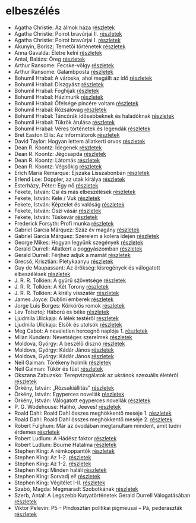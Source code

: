 # elbeszélés

- Agatha Christie: Az álmok háza [részletek](../_details/Agatha%20Christie.md#id_241)
- Agatha Christie: Poirot bravúrjai II. [részletek](../_details/Agatha%20Christie.md#id_256)
- Agatha Christie: Poirot bravúrjai I. [részletek](../_details/Agatha%20Christie.md#id_257)
- Akunyin, Borisz: Temetői történetek [részletek](../_details/Akunyin%2C%20Borisz.md#id_714)
- Anna Gavalda: Életre kelni [részletek](../_details/Anna%20Gavalda.md#id_1303)
- Antal, Balázs: Öreg [részletek](../_details/Antal%2C%20Bal%C3%A1zs.md#id_1203)
- Arthur Ransome: Fecske-völgy [részletek](../_details/Arthur%20Ransome.md#id_422)
- Arthur Ransome: Galambposta [részletek](../_details/Arthur%20Ransome.md#id_431)
- Bohumil Hrabal: A városka, ahol megállt az idő [részletek](../_details/Bohumil%20Hrabal.md#id_439)
- Bohumil Hrabal: Díszgyász [részletek](../_details/Bohumil%20Hrabal.md#id_440)
- Bohumil Hrabal: Foghíjak [részletek](../_details/Bohumil%20Hrabal.md#id_442)
- Bohumil Hrabal: Házimurik [részletek](../_details/Bohumil%20Hrabal.md#id_445)
- Bohumil Hrabal: Őfelsége pincére voltam [részletek](../_details/Bohumil%20Hrabal.md#id_446)
- Bohumil Hrabal: Rózsalovag [részletek](../_details/Bohumil%20Hrabal.md#id_447)
- Bohumil Hrabal: Táncórák idősebbeknek és haladóknak [részletek](../_details/Bohumil%20Hrabal.md#id_450)
- Bohumil Hrabal: Tükrök árulása [részletek](../_details/Bohumil%20Hrabal.md#id_451)
- Bohumil Hrabal: Véres történetek és legendák [részletek](../_details/Bohumil%20Hrabal.md#id_452)
- Bret Easton Ellis: Az informátorok [részletek](../_details/Bret%20Easton%20Ellis.md#id_1447)
- David Taylor: Hogyan lettem állatkerti orvos [részletek](../_details/David%20Taylor.md#id_473)
- Dean R. Koontz: Idegenek [részletek](../_details/Dean%20R.%20Koontz.md#id_1086)
- Dean R. Koontz: Jégcsapda [részletek](../_details/Dean%20R.%20Koontz.md#id_1083)
- Dean R. Koontz: Látomás [részletek](../_details/Dean%20R.%20Koontz.md#id_1081)
- Dean R. Koontz: Végsőkig [részletek](../_details/Dean%20R.%20Koontz.md#id_1071)
- Erich Maria Remarque: Éjszaka Lisszabonban [részletek](../_details/Erich%20Maria%20Remarque.md#id_357)
- Erlend Loe: Doppler, az utak királya [részletek](../_details/Erlend%20Loe.md#id_531)
- Esterházy, Péter: Egy nő [részletek](../_details/Esterh%C3%A1zy%2C%20P%C3%A9ter.md#id_1019)
- Fekete, István: Csí és más elbeszélések [részletek](../_details/Fekete%2C%20Istv%C3%A1n.md#id_726)
- Fekete, István: Kele / Vuk [részletek](../_details/Fekete%2C%20Istv%C3%A1n.md#id_122)
- Fekete, István: Képzelet és valóság [részletek](../_details/Fekete%2C%20Istv%C3%A1n.md#id_733)
- Fekete, István: Őszi vásár [részletek](../_details/Fekete%2C%20Istv%C3%A1n.md#id_736)
- Fekete, István: Tüskevár [részletek](../_details/Fekete%2C%20Istv%C3%A1n.md#id_121)
- Frederick Forsyth: Profi munka [részletek](../_details/Frederick%20Forsyth.md#id_775)
- Gabriel García Márquez: Száz év magány [részletek](../_details/Gabriel%20Garc%C3%ADa%20M%C3%A1rquez.md#id_223)
- Gabriel García Márquez: Szerelem a kolera idején [részletek](../_details/Gabriel%20Garc%C3%ADa%20M%C3%A1rquez.md#id_342)
- George Mikes: Hogyan legyünk szegények [részletek](../_details/George%20Mikes.md#id_985)
- Gerald Durrell: Állatkert a poggyászomban [részletek](../_details/Gerald%20Durrell.md#id_49)
- Gerald Durrell: Férjhez adjuk a mamát [részletek](../_details/Gerald%20Durrell.md#id_872)
- Grecsó, Krisztián: Pletykaanyu [részletek](../_details/Grecs%C3%B3%2C%20Kriszti%C3%A1n.md#id_1229)
- Guy de Maupassant: Az örökség: kisregények és válogatott elbeszélések [részletek](../_details/Guy%20de%20Maupassant.md#id_710)
- J. R. R. Tolkien: A gyürü sžövetsége [részletek](../_details/J.%20R.%20R.%20Tolkien.md#id_9)
- J. R. R. Tolkien: A Két Torony [részletek](../_details/J.%20R.%20R.%20Tolkien.md#id_10)
- J. R. R. Tolkien: A király visszatér [részletek](../_details/J.%20R.%20R.%20Tolkien.md#id_11)
- James Joyce: Dublini emberek [részletek](../_details/James%20Joyce.md#id_455)
- Jorge Luis Borges: Körkörös romok [részletek](../_details/Jorge%20Luis%20Borges.md#id_1207)
- Lev Tolsztoj: Háború és béke [részletek](../_details/Lev%20Tolsztoj.md#id_563)
- Ljudmila Ulickaja: A lélek testéről [részletek](../_details/Ljudmila%20Ulickaja.md#id_1292)
- Ljudmila Ulickaja: Elsők és utolsók [részletek](../_details/Ljudmila%20Ulickaja.md#id_1287)
- Meg Cabot: A neveletlen hercegnő naplója 1. [részletek](../_details/Meg%20Cabot.md#id_432)
- Milan Kundera: Nevetséges ​szerelmek [részletek](../_details/Milan%20Kundera.md#id_1830)
- Moldova, György: A beszélő disznó [részletek](../_details/Moldova%2C%20Gy%C3%B6rgy.md#id_1382)
- Moldova, György: Kádár János [részletek](../_details/Moldova%2C%20Gy%C3%B6rgy.md#id_1407)
- Moldova, György: Kádár János [részletek](../_details/Moldova%2C%20Gy%C3%B6rgy.md#id_370)
- Neil Gaiman: Törékeny holmik [részletek](../_details/Neil%20Gaiman.md#id_1436)
- Neil Gaiman: Tükör és füst [részletek](../_details/Neil%20Gaiman.md#id_1434)
- Okszana Zabuzsko: Terepvizsgálatok az ukránok szexuális életéről [részletek](../_details/Okszana%20Zabuzsko.md#id_468)
- Örkény, István: „Rózsakiállítás” [részletek](../_details/%C3%96rk%C3%A9ny%2C%20Istv%C3%A1n.md#id_515)
- Örkény, István: Egyperces novellák [részletek](../_details/%C3%96rk%C3%A9ny%2C%20Istv%C3%A1n.md#id_514)
- Örkény, István: Válogatott egyperces novellák [részletek](../_details/%C3%96rk%C3%A9ny%2C%20Istv%C3%A1n.md#id_516)
- P. G. Wodehouse: Halihó, Jeeves! [részletek](../_details/P.%20G.%20Wodehouse.md#id_945)
- Roald Dahl: Roald Dahl összes meghökkentő meséje 1. [részletek](../_details/Roald%20Dahl.md#id_1595)
- Roald Dahl: Roald Dahl összes meghökkentő meséje 2. [részletek](../_details/Roald%20Dahl.md#id_1596)
- Robert Fulghum: Már az óvodában megtanultam mindent, amit tudni érdemes [részletek](../_details/Robert%20Fulghum.md#id_1302)
- Robert Ludlum: A Hádész faktor [részletek](../_details/Robert%20Ludlum.md#id_33)
- Robert Ludlum: Bourne Hatalma [részletek](../_details/Robert%20Ludlum.md#id_40)
- Stephen King: A rémkoppantók [részletek](../_details/Stephen%20King.md#id_535)
- Stephen King: Az 1-2. [részletek](../_details/Stephen%20King.md#id_118)
- Stephen King: Az 1-2. [részletek](../_details/Stephen%20King.md#id_119)
- Stephen King: Minden haláli [részletek](../_details/Stephen%20King.md#id_573)
- Stephen King: Sorvadj el! [részletek](../_details/Stephen%20King.md#id_469)
- Stephen King: Végítélet I-II. [részletek](../_details/Stephen%20King.md#id_553)
- Szabó, Magda: Megmaradt Szobotkának [részletek](../_details/Szab%C3%B3%2C%20Magda.md#id_476)
- Szerb, Antal: A Legszebb Kutyatörténetek Gerald Durrell Válogatásában [részletek](../_details/Szerb%2C%20Antal.md#id_272)
- Viktor Pelevin: P5 – Pindosztán politikai pigmeusai – Pá, pederaszták [részletek](../_details/Viktor%20Pelevin.md#id_832)